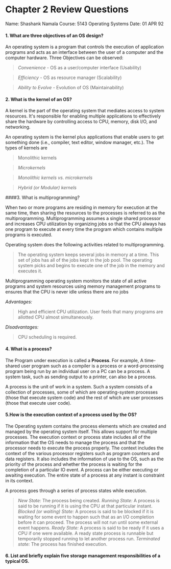 # Chapter 2 Review Questions
Name: Shashank Namala
Course: 5143 Operating Systems
Date: 01 APR 92

#### 1. What are three objectives of an OS design?

 An operating system is a program that controls the execution of application programs and acts as an interface between the user of a computer and the computer hardware.
Three Objectives can be observed:
 >_Convenience_ - OS as a user/computer interface (Usability)
 
 >_Efficiency_ - OS as resource manager (Scalability)
 
 >_Ability to Evolve_ - Evolution of OS (Maintainability)

#### 2. What is the kernel of an OS?

A kernel is the part of the operating system that mediates access to system resources. It's responsible for enabling multiple applications to effectively share the hardware by controlling access to CPU, memory, disk I/O, and networking.

 An operating system is the kernel plus applications that enable users to get something 
done (i.e., compiler, text editor, window manager, etc.).
The types of kernels are 
 >Monolithic kernels
 
 >_Microkernels_
 
 >_Monolithic kernels vs. microkernels_
 
 >_Hybrid (or Modular) kernels_
 
####3. What is multiprogramming?
 
 When two or more programs are residing in memory for execution at the same time, then sharing the resources to the processes is referred to as the multiprogramming. Multiprogramming assumes a single shared processor and increases CPU utilization by organizing jobs so that the CPU always has one program to execute at every time the program which contains multiple programs is executed.

Operating system does the following activities related to multiprogramming.
 >The operating system keeps several jobs in memory at a time.
 >This set of jobs has all of the jobs kept in the job pool.
 >The operating system picks and begins to execute one of the job in the memory and executes it.
 
 Multiprogramming operating system monitors the state of all active programs and system resources using memory management programs to ensures that the CPU is never idle unless there are no jobs

*Advantages:*

>High and efficient CPU utilization.
>User feels that many programs are allotted CPU almost simultaneously.

*Disadvantages:*

>CPU scheduling is required.

#### 4. What is a process?

 The Program under execution is called a **Process**. For example, A time-shared user program such as a compiler is a process or a word-processing program being run by an individual user on a PC can be a process. A system task, such as sending output to a printer, can also be a process.
 
 A process is the unit of work in a system. Such a system consists of a collection of processes, some of which are operating-system processes (those that execute system code) and the rest of which are user processes (those that execute user code).

#### 5.How is the execution context of a process used by the OS?

 The Operating system contains the process elements which are created and managed by the operating system itself. This allows support for multiple processes. The execution context or process state includes all of the information that the OS needs to manage the process and that the processor needs to execute the process properly. The context includes the context of the various processor registers such as program counters and data registers. It also includes the information of use to the OS, such as the priority of the process and whether the process is waiting for the completion of a particular IO event. A process can be either executing or awaiting execution. The entire state of a process at any instant is constraint in its context.
 
 
 A process goes through a series of process states while execution.

 >*New State:* The process being created.
>*Running State:* A process is said to be running if it is using the CPU at that particular instant.
>*Blocked (or waiting) State:* A process is said to be blocked if it is waiting for some event to happen such that as an I/O completion before it can proceed. The process will not run until some external event happens.
>*Ready State:* A process is said to be ready if it uses a CPU if one were available. A ready state process is runnable but temporarily stopped running to let another process run.
>*Terminated state:* The process has finished execution.

#### 6. List and briefly explain five storage management responsibilities of a typical OS.



